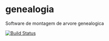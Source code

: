 # genealogia
Software de montagem de arvore genealogica

[![Build Status](https://travis-ci.org/levi-santos/genealogia.svg?branch=master)](https://travis-ci.org/levi-santos/genealogia)
